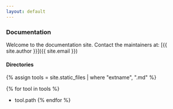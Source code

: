 ```yaml
---
layout: default
---
```


### Documentation

Welcome to the documentation site. Contact the maintainers at: [{{ site.author }}]({{ site.email }})

#### Directories

{% assign tools = site.static_files | where "extname", ".md" %}

{% for tool in tools %}
* tool.path 
{% endfor %}
